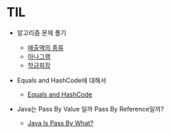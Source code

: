 # TIL 

* 알고리즘 문제 풀기
  * [매출액의 종류](../java_algorithm/inflearn_algorithm_lecture/src/hash_map_and_tree_map/매출액의_종류/Main.java)
  * [아나그램](../java_algorithm/inflearn_algorithm_lecture/src/hash_map_and_tree_map/아나그램/Main.java)
  * [학급회장](../java_algorithm/inflearn_algorithm_lecture/src/hash_map_and_tree_map/학급_회장/Main.java)

* Equals and HashCode에 대해서
  * [Equals and HashCode](../god-of-java/src/study/equals_and_hashcode/EqualsAndHashcode.md)
* Java는 Pass By Value 일까 Pass By Reference일까? 
  * [Java Is Pass By What?](../god-of-java/src/study/java_is_pass_by_what/JavaIsPassByWhat.md)